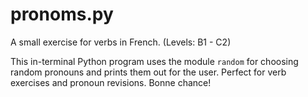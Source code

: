 # pronoms.py
A small exercise for verbs in French. (Levels: B1 - C2)


This in-terminal Python program uses the module `random` for choosing random pronouns and prints them out for the user.
Perfect for verb exercises and pronoun revisions.
Bonne chance!
